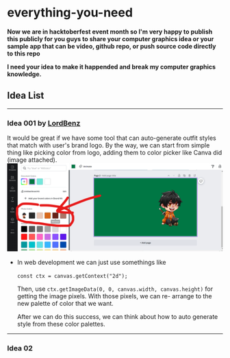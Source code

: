 # everything-you-need

**Now we are in hacktoberfest event month so I'm very happy to publish this publicly for you guys to share your computer graphics idea or your sample app that can be video, github repo, or push source code directly to this repo**

**I need your idea to make it happended and break my computer graphics knowledge.**

## Idea List

---

### Idea 001 by [LordBenz](https://github.com/lordbenz)

It would be great if we have some tool that can auto-generate outfit styles that match with user's brand logo. By the way, we can start from simple thing like picking color from logo, adding them to color picker like Canva did (image attached).
![](/images/canva-logo-color-feat.png)

- In web development we can just use somethings like

  `const ctx = canvas.getContext("2d");`

  Then, use `ctx.getImageData(0, 0, canvas.width, canvas.height)` for getting the image pixels.
  With those pixels, we can re- arrange to the new palette of color that we want.

  After we can do this success, we can think about how to auto generate style from these color palettes.

---

### Idea 02
